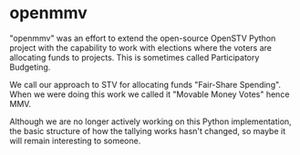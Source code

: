 # openmmv

"openmmv" was an effort to extend the open-source OpenSTV Python project with the capability
to work with elections where the voters are allocating funds to projects.  This is 
sometimes called Participatory Budgeting.

We call our approach to STV for allocating funds "Fair-Share Spending".  When we were doing this work
we called it "Movable Money Votes" hence MMV.

Although we are no longer actively working on this Python implementation, the basic structure of how 
the tallying works hasn't changed, so maybe it will remain interesting to someone.

